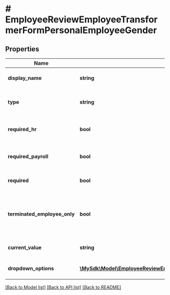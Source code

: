 # # EmployeeReviewEmployeeTransformerFormPersonalEmployeeGender

## Properties

Name | Type | Description | Notes
------------ | ------------- | ------------- | -------------
**display_name** | **string** | Display name for the field | [optional]
**type** | **string** | Data type of the field: string, dropdown | [optional]
**required_hr** | **bool** | Whether the field is required for HR | [optional]
**required_payroll** | **bool** | Whether the field is required for Payroll | [optional]
**required** | **bool** | Whether the field is required | [optional]
**terminated_employee_only** | **bool** | Whether the field is only applicable to terminated employees | [optional]
**current_value** | **string** | Current value of the field | [optional]
**dropdown_options** | [**\MySdk\Model\EmployeeReviewEmployeeTransformerFormPersonalEmployeeGenderDropdownOptionsInner[]**](EmployeeReviewEmployeeTransformerFormPersonalEmployeeGenderDropdownOptionsInner.md) | Available dropdown options | [optional]

[[Back to Model list]](../../README.md#models) [[Back to API list]](../../README.md#endpoints) [[Back to README]](../../README.md)
